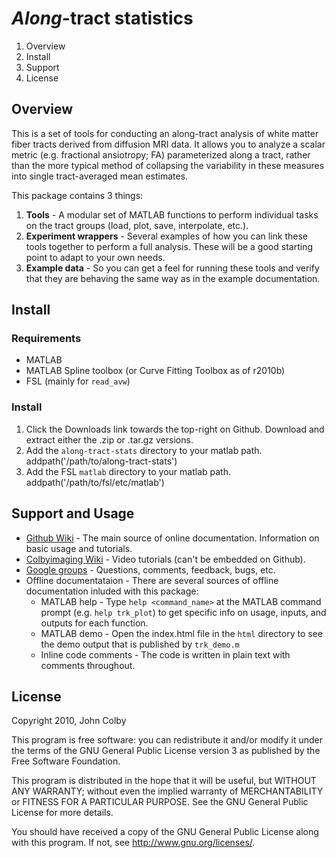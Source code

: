*Along*-tract statistics
========================
1. Overview
2. Install
3. Support
4. License

Overview
--------
This is a set of tools for conducting an along-tract analysis of white matter fiber tracts derived from diffusion MRI data. It allows you to analyze a scalar metric (e.g. fractional ansiotropy; FA) parameterized along a tract, rather than the more typical method of collapsing the variability in these measures into single tract-averaged mean estimates.

This package contains 3 things:

1. **Tools** - A modular set of MATLAB functions to perform individual tasks on the tract groups (load, plot, save, interpolate, etc.).
2. **Experiment wrappers** - Several examples of how you can link these tools together to perform a full analysis. These will be a good starting point to adapt to your own needs.
3. **Example data** - So you can get a feel for running these tools and verify that they are behaving the same way as in the example documentation.

Install
-------
### Requirements

- MATLAB
- MATLAB Spline toolbox (or Curve Fitting Toolbox as of r2010b)
- FSL (mainly for `read_avw`)
 
### Install
1. Click the Downloads link towards the top-right on Github. Download and extract either the .zip or .tar.gz versions.
2. Add the `along-tract-stats` directory to your matlab path.
        addpath('/path/to/along-tract-stats')
3. Add the FSL `matlab` directory to your matlab path.
        addpath('/path/to/fsl/etc/matlab')

Support and Usage
-----------------
- [Github Wiki](http://github.com/johncolby/along-tract-stats/wiki/-Table-of-Contents) - The main source of online documentation. Information on basic usage and tutorials.
- [Colbyimaging Wiki](http://www.colbyimaging.com/wiki/neuroimaging/along-tract-stats) - Video tutorials (can't be embedded on Github).
- [Google groups](http://groups.google.com/group/along-tract-stats) - Questions, comments, feedback, bugs, etc.
- Offline documentataion - There are several sources of offline documentation inluded with this package:
    - MATLAB help - Type `help <command_name>` at the MATLAB command prompt (e.g. `help trk_plot`) to get specific info on usage, inputs, and outputs for each function.
    - MATLAB demo - Open the index.html file in the `html` directory to see the demo output that is published by `trk_demo.m`
    - Inline code comments - The code is written in plain text with comments throughout. 

License
-------
Copyright 2010, John Colby

This program is free software: you can redistribute it and/or modify it under the terms of the GNU General Public License version 3 as published by the Free Software Foundation.

This program is distributed in the hope that it will be useful, but WITHOUT ANY WARRANTY; without even the implied warranty of MERCHANTABILITY or FITNESS FOR A PARTICULAR PURPOSE.  See the GNU General Public License for more details.

You should have received a copy of the GNU General Public License along with this program.  If not, see <http://www.gnu.org/licenses/>.